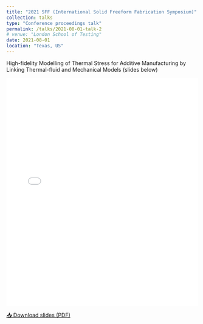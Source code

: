 ```yaml
---
title: "2021 SFF (International Solid Freeform Fabrication Symposium)"
collection: talks
type: "Conference proceedings talk"
permalink: /talks/2021-08-01-talk-2
# venue: "London School of Testing"
date: 2021-08-01
location: "Texas, US"
---
```


High-fidelity Modelling of Thermal Stress for Additive Manufacturing by Linking Thermal-fluid and Mechanical Models (slides below)

<!-- Display the PDF in the page -->
<iframe 
  src="files/slides2.pdf" 
  width="100%" 
  height="600px" 
  style="border: none;">
</iframe>

<!-- Provide a download link below the embedded PDF -->
<p>
  <a href="files/slides2.pptx" download>📥 Download slides (PDF)</a>
</p>

